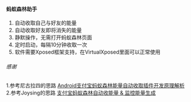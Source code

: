 <div class="line_item line_item_display xiaoshujiang_element" data-line="0"></div>
<div class="xiaoshujiang_element xsj_anchor">
  <a name="e89a82e89a81e6a3aee69e97e58aa9e6898b_1" class="blank_anchor_name"></a>
  <a id="e89a82e89a81e6a3aee69e97e58aa9e6898b_1" class="blank_anchor_id"></a>
  <a name="蚂蚁森林助手" class="blank_anchor_name"></a>
  <a id="蚂蚁森林助手" class="blank_anchor_id"></a>
</div>
<h4 class="xsj_heading_h4">
  <span class="xsj_heading_content">
    <span class="mark">蚂蚁森林助手</span>
  </span>
</h4>
<div class="line_item xiaoshujiang_element" data-line="1"></div>
<ol>
  <li>
    <div class="line_item xiaoshujiang_element" data-line="1"></div>
    自动收取自己与好友的能量</li>
  <li>
    <div class="line_item xiaoshujiang_element" data-line="2"></div>
    自动收取好友即将消失的能量</li>
  <li>
    <div class="line_item xiaoshujiang_element" data-line="3"></div>
    静默操作，无需打开蚂蚁森林页面</li>
  <li>
    <div class="line_item xiaoshujiang_element" data-line="4"></div>
    定时启动，每隔10分钟收取一次</li>
  <li>
    <div class="line_item xiaoshujiang_element" data-line="5"></div>
    软件需要Xposed框架支持，在VirtualXposed里面可以正常使用</li>
</ol>
<div class="line_item line_item_display xiaoshujiang_element" data-line="7"></div>
<div class="xiaoshujiang_element xsj_anchor">
  <a name="e6849fe8b0a2_2" class="blank_anchor_name"></a>
  <a id="e6849fe8b0a2_2" class="blank_anchor_id"></a>
  <a name="感谢" class="blank_anchor_name"></a>
  <a id="感谢" class="blank_anchor_id"></a>
</div>
<h6 class="xsj_heading_h6">
  <span class="xsj_heading_content">感谢</span>
</h6>
<div class="line_item line_item_display xiaoshujiang_element" data-line="9"></div>
<p class="xsj_paragraph_level_0">1.参考尼古拉四的思路 <a href="https://www.52pojie.cn/thread-794312-1-1.html" class="xsj_link xsj_manu_link">Android支付宝蚂蚁森林能量自动收取插件开发原理解析</a>
  <br> 2.参考Joysing的思路
  <a href="https://github.com/Joysing/AlipayAutoGetForest" class="xsj_link xsj_manu_link">支付宝蚂蚁森林自动收能量 &amp; 监控能量生成</a>
</p>
